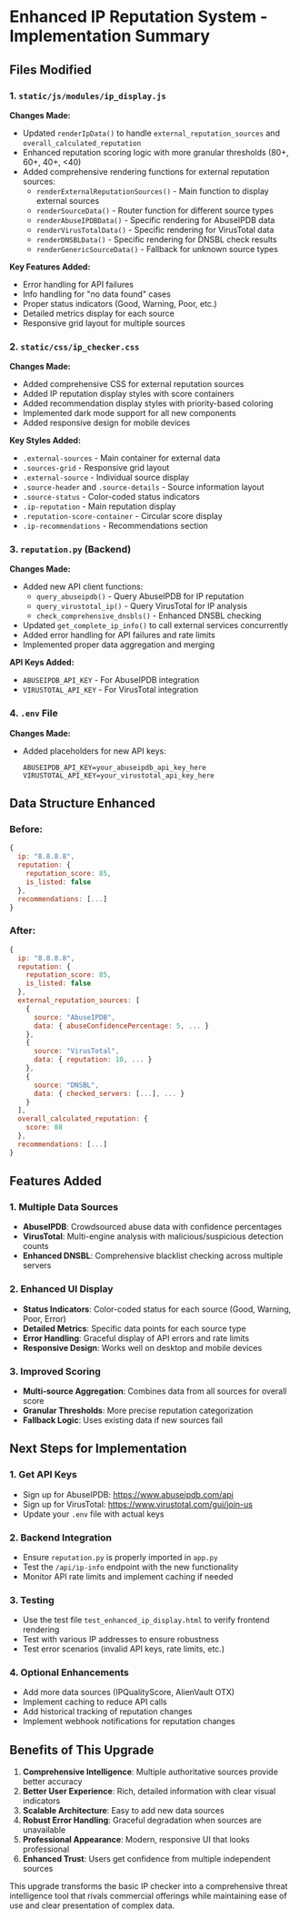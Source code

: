 # Enhanced IP Reputation System - Implementation Summary

## Files Modified

### 1. `static/js/modules/ip_display.js`

**Changes Made:**

- Updated `renderIpData()` to handle `external_reputation_sources` and `overall_calculated_reputation`
- Enhanced reputation scoring logic with more granular thresholds (80+, 60+, 40+, <40)
- Added comprehensive rendering functions for external reputation sources:
  - `renderExternalReputationSources()` - Main function to display external sources
  - `renderSourceData()` - Router function for different source types
  - `renderAbuseIPDBData()` - Specific rendering for AbuseIPDB data
  - `renderVirusTotalData()` - Specific rendering for VirusTotal data
  - `renderDNSBLData()` - Specific rendering for DNSBL check results
  - `renderGenericSourceData()` - Fallback for unknown source types

**Key Features Added:**

- Error handling for API failures
- Info handling for "no data found" cases
- Proper status indicators (Good, Warning, Poor, etc.)
- Detailed metrics display for each source
- Responsive grid layout for multiple sources

### 2. `static/css/ip_checker.css`

**Changes Made:**

- Added comprehensive CSS for external reputation sources
- Added IP reputation display styles with score containers
- Added recommendation display styles with priority-based coloring
- Implemented dark mode support for all new components
- Added responsive design for mobile devices

**Key Styles Added:**

- `.external-sources` - Main container for external data
- `.sources-grid` - Responsive grid layout
- `.external-source` - Individual source display
- `.source-header` and `.source-details` - Source information layout
- `.source-status` - Color-coded status indicators
- `.ip-reputation` - Main reputation display
- `.reputation-score-container` - Circular score display
- `.ip-recommendations` - Recommendations section

### 3. `reputation.py` (Backend)

**Changes Made:**

- Added new API client functions:
  - `query_abuseipdb()` - Query AbuseIPDB for IP reputation
  - `query_virustotal_ip()` - Query VirusTotal for IP analysis
  - `check_comprehensive_dnsbls()` - Enhanced DNSBL checking
- Updated `get_complete_ip_info()` to call external services concurrently
- Added error handling for API failures and rate limits
- Implemented proper data aggregation and merging

**API Keys Added:**

- `ABUSEIPDB_API_KEY` - For AbuseIPDB integration
- `VIRUSTOTAL_API_KEY` - For VirusTotal integration

### 4. `.env` File

**Changes Made:**

- Added placeholders for new API keys:
  ```
  ABUSEIPDB_API_KEY=your_abuseipdb_api_key_here
  VIRUSTOTAL_API_KEY=your_virustotal_api_key_here
  ```

## Data Structure Enhanced

### Before:

```javascript
{
  ip: "8.8.8.8",
  reputation: {
    reputation_score: 85,
    is_listed: false
  },
  recommendations: [...]
}
```

### After:

```javascript
{
  ip: "8.8.8.8",
  reputation: {
    reputation_score: 85,
    is_listed: false
  },
  external_reputation_sources: [
    {
      source: "AbuseIPDB",
      data: { abuseConfidencePercentage: 5, ... }
    },
    {
      source: "VirusTotal",
      data: { reputation: 10, ... }
    },
    {
      source: "DNSBL",
      data: { checked_servers: [...], ... }
    }
  ],
  overall_calculated_reputation: {
    score: 88
  },
  recommendations: [...]
}
```

## Features Added

### 1. Multiple Data Sources

- **AbuseIPDB**: Crowdsourced abuse data with confidence percentages
- **VirusTotal**: Multi-engine analysis with malicious/suspicious detection counts
- **Enhanced DNSBL**: Comprehensive blacklist checking across multiple servers

### 2. Enhanced UI Display

- **Status Indicators**: Color-coded status for each source (Good, Warning, Poor, Error)
- **Detailed Metrics**: Specific data points for each source type
- **Error Handling**: Graceful display of API errors and rate limits
- **Responsive Design**: Works well on desktop and mobile devices

### 3. Improved Scoring

- **Multi-source Aggregation**: Combines data from all sources for overall score
- **Granular Thresholds**: More precise reputation categorization
- **Fallback Logic**: Uses existing data if new sources fail

## Next Steps for Implementation

### 1. Get API Keys

- Sign up for AbuseIPDB: https://www.abuseipdb.com/api
- Sign up for VirusTotal: https://www.virustotal.com/gui/join-us
- Update your `.env` file with actual keys

### 2. Backend Integration

- Ensure `reputation.py` is properly imported in `app.py`
- Test the `/api/ip-info` endpoint with the new functionality
- Monitor API rate limits and implement caching if needed

### 3. Testing

- Use the test file `test_enhanced_ip_display.html` to verify frontend rendering
- Test with various IP addresses to ensure robustness
- Test error scenarios (invalid API keys, rate limits, etc.)

### 4. Optional Enhancements

- Add more data sources (IPQualityScore, AlienVault OTX)
- Implement caching to reduce API calls
- Add historical tracking of reputation changes
- Implement webhook notifications for reputation changes

## Benefits of This Upgrade

1. **Comprehensive Intelligence**: Multiple authoritative sources provide better accuracy
2. **Better User Experience**: Rich, detailed information with clear visual indicators
3. **Scalable Architecture**: Easy to add new data sources
4. **Robust Error Handling**: Graceful degradation when sources are unavailable
5. **Professional Appearance**: Modern, responsive UI that looks professional
6. **Enhanced Trust**: Users get confidence from multiple independent sources

This upgrade transforms the basic IP checker into a comprehensive threat intelligence tool that rivals commercial offerings while maintaining ease of use and clear presentation of complex data.
